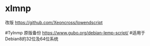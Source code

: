 # xlmnp 
改版 https://github.com/Xeoncross/lowendscript

#Tylnmp
原版备份 https://www.gubo.org/debian-lemp-script/
#适用于Debian8的32位及64位系统
